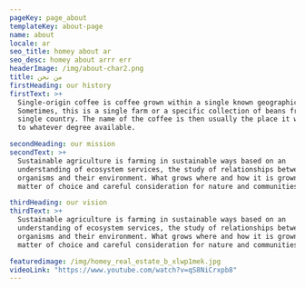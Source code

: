 ```yaml
---
pageKey: page_about
templateKey: about-page
name: about
locale: ar
seo_title: homey about ar
seo_desc: homey about arrr err
headerImage: /img/about-char2.png
title: من نحن
firstHeading: our history
firstText: >+
  Single-origin coffee is coffee grown within a single known geographic origin.
  Sometimes, this is a single farm or a specific collection of beans from a
  single country. The name of the coffee is then usually the place it was grown
  to whatever degree available.

secondHeading: our mission
secondText: >+
  Sustainable agriculture is farming in sustainable ways based on an
  understanding of ecosystem services, the study of relationships between
  organisms and their environment. What grows where and how it is grown are a
  matter of choice and careful consideration for nature and communities.

thirdHeading: our vision
thirdText: >+
  Sustainable agriculture is farming in sustainable ways based on an
  understanding of ecosystem services, the study of relationships between
  organisms and their environment. What grows where and how it is grown are a
  matter of choice and careful consideration for nature and communities.

featuredimage: /img/homey_real_estate_b_xlwp1mek.jpg
videoLink: "https://www.youtube.com/watch?v=qS8NiCrxpb8"
---
```

